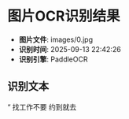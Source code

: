 # 图片OCR识别结果

- **图片文件**: images/0.jpg
- **识别时间**: 2025-09-13 22:42:26
- **识别引擎**: PaddleOCR

## 识别文本

“
找工作不要
约到就去
